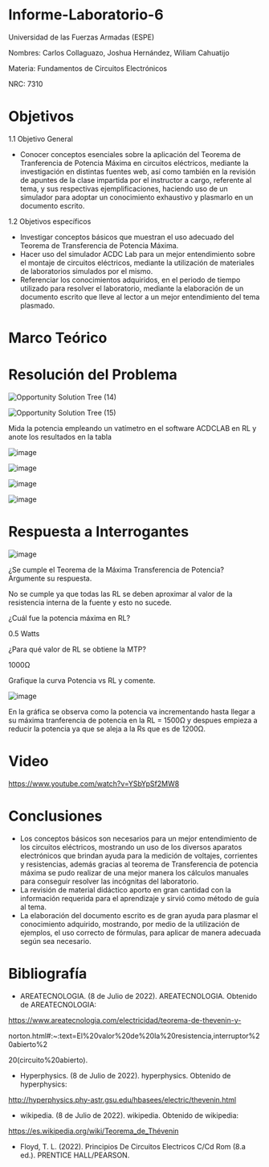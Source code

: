 # Informe-Laboratorio-6
Universidad de las Fuerzas Armadas (ESPE)

Nombres: Carlos Collaguazo, Joshua Hernández, Wiliam Cahuatijo

Materia: Fundamentos de Circuitos Electrónicos

NRC: 7310

# Objetivos

1.1 Objetivo General

* Conocer conceptos esenciales sobre la aplicación del Teorema de Tranferencia de Potencia Máxima en circuitos eléctricos, mediante la investigación en distintas fuentes web, así como también en la revisión de apuntes de la clase impartida por el instructor a cargo, referente al tema, y sus respectivas ejemplificaciones, haciendo uso de un simulador para adoptar un conocimiento exhaustivo y plasmarlo en un documento escrito.

1.2 Objetivos específicos

* Investigar conceptos básicos que muestran el uso adecuado del Teorema de Transferencia de Potencia Máxima.
* Hacer uso del simulador ACDC Lab para un mejor entendimiento sobre el montaje de circuitos eléctricos, mediante la utilización de materiales de laboratorios simulados por el mismo.
* Referenciar los conocimientos adquiridos, en el periodo de tiempo utilizado para resolver el laboratorio, mediante la elaboración de un documento escrito que lleve al lector a un mejor entendimiento del tema plasmado.

# Marco Teórico

# Resolución del Problema

![Opportunity Solution Tree (14)](https://user-images.githubusercontent.com/105715717/179273122-7adf821e-711e-41ea-acf0-aa01cd4c75a2.jpg)

![Opportunity Solution Tree (15)](https://user-images.githubusercontent.com/105715717/179273099-f02418b0-33d6-4192-a2d1-59f57d42cd89.jpg)

Mida la potencia empleando un vatímetro en el software ACDCLAB en RL y anote
los resultados en la tabla

![image](https://user-images.githubusercontent.com/105675868/179265190-cfac7429-b936-420a-8c8c-12b002781990.png)

![image](https://user-images.githubusercontent.com/105675868/179265228-fb4ffbed-57dd-454a-8cbf-15aec4046827.png)

![image](https://user-images.githubusercontent.com/105675868/179265325-58a9dc3c-8c6e-4262-89e9-f2b59610abde.png)

![image](https://user-images.githubusercontent.com/105675868/179265371-d58d961d-a435-42ca-846f-9554fdf22413.png)

# Respuesta a Interrogantes

![image](https://user-images.githubusercontent.com/105715717/179268243-3cf44f5f-0cb0-45fc-ad72-57e26a095448.png)


¿Se cumple el Teorema de la Máxima Transferencia de Potencia? Argumente su
respuesta.

No se cumple ya que todas las RL se deben aproximar al valor de la resistencia interna de la fuente y esto no sucede.

¿Cuál fue la potencia máxima en RL? 

0.5 Watts

¿Para qué valor de RL se obtiene la MTP?

1000Ω

Grafique la curva Potencia vs RL y comente.

![image](https://user-images.githubusercontent.com/105675868/179267860-9a7be2bf-fddb-4535-a08b-afc1c07ef51d.png)

En la gráfica se observa como la potencia va incrementando hasta llegar a su máxima tranferencia de potencia en la RL = 1500Ω y despues empieza a reducir la potencia ya que se aleja a la Rs que es de 1200Ω.

# Video

https://www.youtube.com/watch?v=YSbYpSf2MW8

# Conclusiones

* Los conceptos básicos son necesarios para un mejor entendimiento de los circuitos eléctricos, mostrando un uso de los diversos aparatos electrónicos que brindan ayuda para la medición de voltajes, corrientes y resistencias, además gracias al teorema de Transferencia de potencia máxima se pudo realizar de una mejor manera los cálculos manuales para conseguir resolver las incógnitas del laboratorio.
* La revisión de material didáctico aporto en gran cantidad con la información requerida para el aprendizaje y sirvió como método de guía al tema.
* La elaboración del documento escrito es de gran ayuda para plasmar el conocimiento adquirido, mostrando, por medio de la utilización de ejemplos, el uso correcto de fórmulas, para aplicar de manera adecuada según sea necesario.

# Bibliografía

* AREATECNOLOGIA. (8 de Julio de 2022). AREATECNOLOGIA. Obtenido de AREATECNOLOGIA:

https://www.areatecnologia.com/electricidad/teorema-de-thevenin-y-

norton.html#:~:text=El%20valor%20de%20la%20resistencia,interruptor%20abierto%2

20(circuito%20abierto).

* Hyperphysics. (8 de Julio de 2022). hyperphysics. Obtenido de hyperphysics:

http://hyperphysics.phy-astr.gsu.edu/hbasees/electric/thevenin.html

* wikipedia. (8 de Julio de 2022). wikipedia. Obtenido de wikipedia:

https://es.wikipedia.org/wiki/Teorema_de_Thévenin

* Floyd, T. L. (2022). Principios De Circuitos Electricos C/Cd Rom (8.a ed.). PRENTICE HALL/PEARSON.







